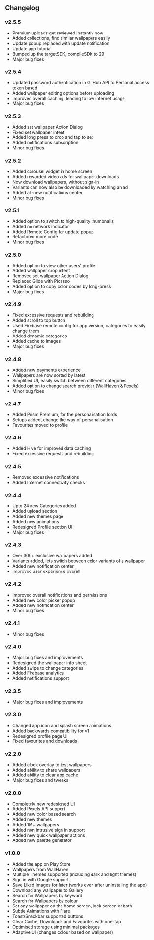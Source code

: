 ## Changelog

### v2.5.5
- Premium uploads get reviewed instantly now
- Added collections, find similar wallpapers easily
- Update popup replaced with update notification
- Update app tutorial
- Bumped up the targetSDK, compileSDK to 29
- Major bug fixes

### v2.5.4
- Updated password authentication in GitHub API to Personal access token based
- Added wallpaper editing options before uploading
- Improved overall caching, leading to low internet usage
- Major bug fixes

### v2.5.3
- Added set wallpaper Action Dialog
- Fixed set wallpaper intent
- Added long press to crop and tap to set
- Added notifications subscription
- Minor bug fixes

### v2.5.2
- Added carousel widget in home screen
- Added rewarded video ads for wallpaper downloads
- Now download wallpapers, without sign-in
- Variants can now also be downloaded by watching an ad
- Added all-new notifications center
- Minor bug fixes

### v2.5.1
- Added option to switch to high-quality thumbnails
- Added no network indicator
- Added Remote Config for update popup
- Refactored more code
- Minor bug fixes

### v2.5.0
- Added option to view other users' profile
- Added wallpaper crop intent
- Removed set wallpaper Action Dialog
- Replaced Glide with Picasso
- Added option to copy color codes by long-press
- Major bug fixes

### v2.4.9
- Fixed excessive requests and rebuilding
- Added scroll to top button
- Used Firebase remote config for app version, categories to easily change them
- Added dynamic categories
- Added cache to images
- Major bug fixes

### v2.4.8
- Added new payments experience
- Wallpapers are now sorted by latest
- Simplified UI, easily switch between different categories
- Added option to change search provider (WallHaven & Pexels)
- Minor bug fixes

### v2.4.7
- Added Prism Premium, for the personalisation lords
- Setups added, change the way of personalisation
- Favourites moved to profile

### v2.4.6
- Added Hive for improved data caching
- Fixed excessive requests and rebuilding

### v2.4.5
- Removed excessive notifications
- Added Internet connectivity checks

### v2.4.4
- Upto 24 new Categories added
- Added upload section
- Added new themes page
- Added new animations
- Redesigned Profile section UI
- Major bug fixes

### v2.4.3
- Over 300+ exclusive wallpapers added
- Variants added, lets switch between color variants of a wallpaper
- Added new notification center
- Improved user experience overall 

### v2.4.2
- Improved overall notifications and permissions
- Added new color picker popup
- Added new notification center
- Minor bug fixes

### v2.4.1
- Minor bug fixes

### v2.4.0
- Major bug fixes and improvements
- Redesigned the wallpaper info sheet
- Added swipe to change categories
- Added Firebase analytics
- Added notifications support

### v2.3.5
- Major bug fixes and improvements

### v2.3.0
- Changed app icon and splash screen animations
- Added backwards compatibility for v1
- Redesigned profile page UI
- Fixed favourites and downloads

### v2.2.0
- Added clock overlay to test wallpapers
- Added ability to share wallpapers
- Added ability to clear app cache
- Major bug fixes and tweaks

### v2.0.0
- Completely new redesigned UI
- Added Pexels API support
- Added new color based search
- Added new themes
- Added 1M+ wallpapers
- Added non intrusive sign in support
- Added new quick wallpaper actions
- Added new palette generator

### v1.0.0
- Added the app on Play Store
- Wallpapers from WallHaven
- Multiple Themes supported (including dark and light themes)
- Sign in with Google support
- Save Liked Images for later (works even after uninstalling the app)
- Download any wallpaper to Gallery
- Search for Wallpapers by keyword
- Search for Wallpapers by colour
- Set any wallpaper on the home screen, lock screen or both
- Subtle Animations with Flare
- Toast/Snackbar supported buttons
- Clear Cache, Downloads and Favourites with one-tap
- Optimised storage using minimal packages
- Adaptive UI (changes colour based on wallpaper)
